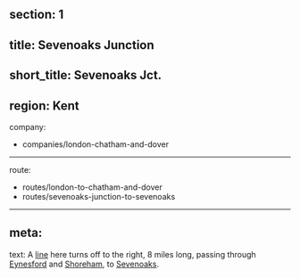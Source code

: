 section: 1
----
title: Sevenoaks Junction
----
short_title: Sevenoaks Jct.
----
region: Kent
----
company:
- companies/london-chatham-and-dover
----
route:
- routes/london-to-chatham-and-dover
- routes/sevenoaks-junction-to-sevenoaks
----
meta:
----
text: A [line](/routes/sevenoaks-junction-to-sevenoaks) here turns off to the right, 8 miles long, passing through [Eynesford](/stations/eynesford) and [Shoreham](/stations/shoreham), to [Sevenoaks](/stations/sevenoaks).